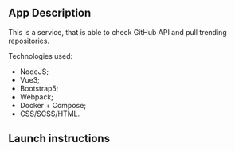 ## App Description

This is a service, that is able to check GitHub API and pull trending repositories.

Technologies used:

- NodeJS;
- Vue3;
- Bootstrap5;
- Webpack;
- Docker + Compose;
- CSS/SCSS/HTML.

## Launch instructions
